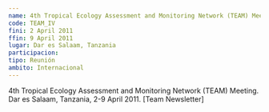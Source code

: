 ```yaml
---
name: 4th Tropical Ecology Assessment and Monitoring Network (TEAM) Meeting
code: TEAM_IV
fini: 2 April 2011
ffin: 9 April 2011
lugar: Dar es Salaam, Tanzania
participacion:
tipo: Reunión
ambito: Internacional
---
```

4th Tropical Ecology Assessment and Monitoring Network (TEAM) Meeting. Dar es Salaam, Tanzania, 2-9 April 2011. [Team Newsletter]
